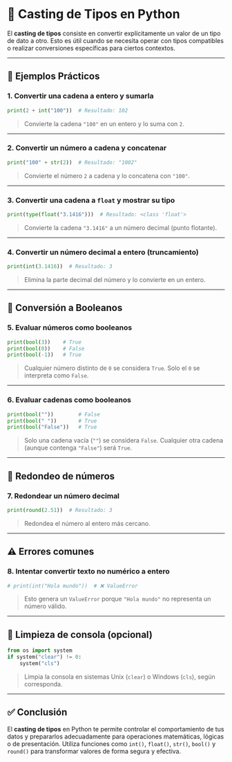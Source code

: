 # 🧠 Casting de Tipos en Python

El **casting de tipos** consiste en convertir explícitamente un valor de un tipo de dato a otro. Esto es útil cuando se necesita operar con tipos compatibles o realizar conversiones específicas para ciertos contextos.

---

## 🧩 Ejemplos Prácticos

### 1. Convertir una cadena a entero y sumarla
```python
print(2 + int("100"))  # Resultado: 102
```
> Convierte la cadena `"100"` en un entero y lo suma con `2`.

---

### 2. Convertir un número a cadena y concatenar
```python
print("100" + str(2))  # Resultado: "1002"
```
> Convierte el número `2` a cadena y lo concatena con `"100"`.

---

### 3. Convertir una cadena a `float` y mostrar su tipo
```python
print(type(float("3.1416")))  # Resultado: <class 'float'>
```
> Convierte la cadena `"3.1416"` a un número decimal (punto flotante).

---

### 4. Convertir un número decimal a entero (truncamiento)
```python
print(int(3.1416))  # Resultado: 3
```
> Elimina la parte decimal del número y lo convierte en un entero.

---

## 🔁 Conversión a Booleanos

### 5. Evaluar números como booleanos
```python
print(bool(3))    # True
print(bool(0))    # False
print(bool(-1))   # True
```
> Cualquier número distinto de `0` se considera `True`. Solo el `0` se interpreta como `False`.

---

### 6. Evaluar cadenas como booleanos
```python
print(bool(""))        # False
print(bool(" "))       # True
print(bool("False"))   # True
```
> Solo una cadena vacía (`""`) se considera `False`. Cualquier otra cadena (aunque contenga `"False"`) será `True`.

---

## 📐 Redondeo de números

### 7. Redondear un número decimal
```python
print(round(2.51))  # Resultado: 3
```
> Redondea el número al entero más cercano.

---

## ⚠️ Errores comunes

### 8. Intentar convertir texto no numérico a entero
```python
# print(int("Hola mundo"))  # ❌ ValueError
```
> Esto genera un `ValueError` porque `"Hola mundo"` no representa un número válido.

---

## 🧼 Limpieza de consola (opcional)
```python
from os import system
if system("clear") != 0:
    system("cls")
```
> Limpia la consola en sistemas Unix (`clear`) o Windows (`cls`), según corresponda.

---

## ✅ Conclusión

El **casting de tipos** en Python te permite controlar el comportamiento de tus datos y prepararlos adecuadamente para operaciones matemáticas, lógicas o de presentación. Utiliza funciones como `int()`, `float()`, `str()`, `bool()` y `round()` para transformar valores de forma segura y efectiva.
